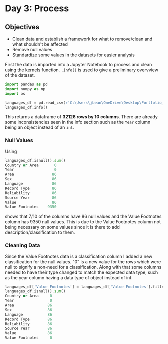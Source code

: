 # Day 3: Process
## Objectives
* Clean data and establish a framework for what to remove/clean and what shouldn't be affected
* Remove null values
* Standardize some values in the datasets for easier analysis

First the data is imported into a Jupyter Notebook to process and clean using the kernels function. ```.info()``` is used to give a preliminary overvview of the dataset.

```python
import pandas as pd
import numpy as np
import os

languages_df = pd.read_csv(r'C:\Users\jbean\OneDrive\Desktop\Portfolio_Projects\Year_In_Code\Week_2_Languages\Week_2_Data\raw_UNdata_languages.csv')
languages_df.info()
```

This returns a dataframe of **32126 rows by 10 columns**. There are already some inconsistencies seen in the info section such as the ```Year``` column being an object instead of an ```int```.
### Null Values
Using 
```python
languages_df.isnull().sum()
Country or Area       0
Year                  0
Area                 86
Sex                  86
Language             86
Record Type          86
Reliability          86
Source Year          86
Value                86
Value Footnotes    9350
```
shows that 7/10 of the columns have 86 null values and the Value Footnotes column has 9350 null values. This is due to the Value Footnotes column not being necessary on some values since it is there to add description/classification to them. 


### Cleaning Data
Since the Value Footnotes data is a classification column I added a new classification for the null values. "0" is a new value for the rows which were null to signify a non-need for a classification. Along with that some columns needed to have their type changed to match the expected data type, such as the year column having a data type of object instead of int.
```python
languages_df['Value Footnotes'] = languages_df['Value Footnotes'].fillna(0)
languages_df.isnull().sum()
Country or Area     0
Year                0
Area               86
Sex                86
Language           86
Record Type        86
Reliability        86
Source Year        86
Value              86
Value Footnotes     0
```

